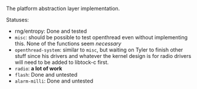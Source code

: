 The platform abstraction layer implementation.

Statuses:
- rng/entropy: Done and tested
- `misc`: should be possible to test openthread even without implementing this. None of the functions seem *necessary*
- `openthread-system`: similar to `misc`, but waiting on Tyler to finish other stuff since his drivers and whatever the kernel design is for radio drivers will need to be added to libtock-c first.
- `radio`: **a lot of work**
- `flash`: Done and untested
- `alarm-milli`: Done and untested
